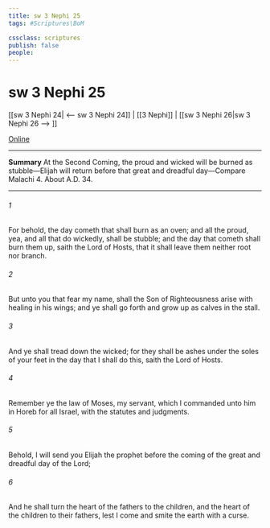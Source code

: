 ```yaml
---
title: sw 3 Nephi 25
tags: #Scriptures\BoM

cssclass: scriptures
publish: false
people:
---
```


# sw 3 Nephi 25
[[sw 3 Nephi 24| <-- sw 3 Nephi 24]] | [[3 Nephi]] | [[sw 3 Nephi 26|sw 3 Nephi 26 --> ]]

[Online](https://churchofjesuschrist.org/study/scriptures/bofm/3-ne/25?lang=eng)

---
__Summary__
At the Second Coming, the proud and wicked will be burned as stubble—Elijah will return before that great and dreadful day—Compare Malachi 4. About A.D. 34.

---
###### 1 
For behold, the day cometh that shall burn as an oven; and all the proud, yea, and all that do wickedly, shall be stubble; and the day that cometh shall burn them up, saith the Lord of Hosts, that it shall leave them neither root nor branch.

###### 2 
But unto you that fear my name, shall the Son of Righteousness arise with healing in his wings; and ye shall go forth and grow up as calves in the stall.

###### 3 
And ye shall tread down the wicked; for they shall be ashes under the soles of your feet in the day that I shall do this, saith the Lord of Hosts.

###### 4 
Remember ye the law of Moses, my servant, which I commanded unto him in Horeb for all Israel, with the statutes and judgments.

###### 5 
Behold, I will send you Elijah the prophet before the coming of the great and dreadful day of the Lord;

###### 6 
And he shall turn the heart of the fathers to the children, and the heart of the children to their fathers, lest I come and smite the earth with a curse.

